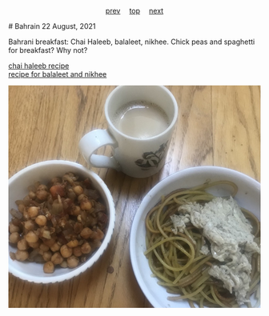 <span><p align=center>
[prev](bahamas.md)&emsp;
[top](../index.md)&emsp;
[next](bangladesh.md)
</p></span>
# Bahrain
22 August, 2021


Bahrani breakfast: Chai Haleeb, balaleet, nikhee. Chick peas and
spaghetti for breakfast? Why not?

[chai haleeb recipe](https://housewivesofkuwait.wordpress.com/2012/10/05/kuwaiti-breakfast-staple-chai-haleeb/)<br>
[recipe for balaleet and nikhee](https://grandprixeats.com/2021/03/28/bahrain-breakfast/)

![baharani breakfast](images/bahrain.jpeg)